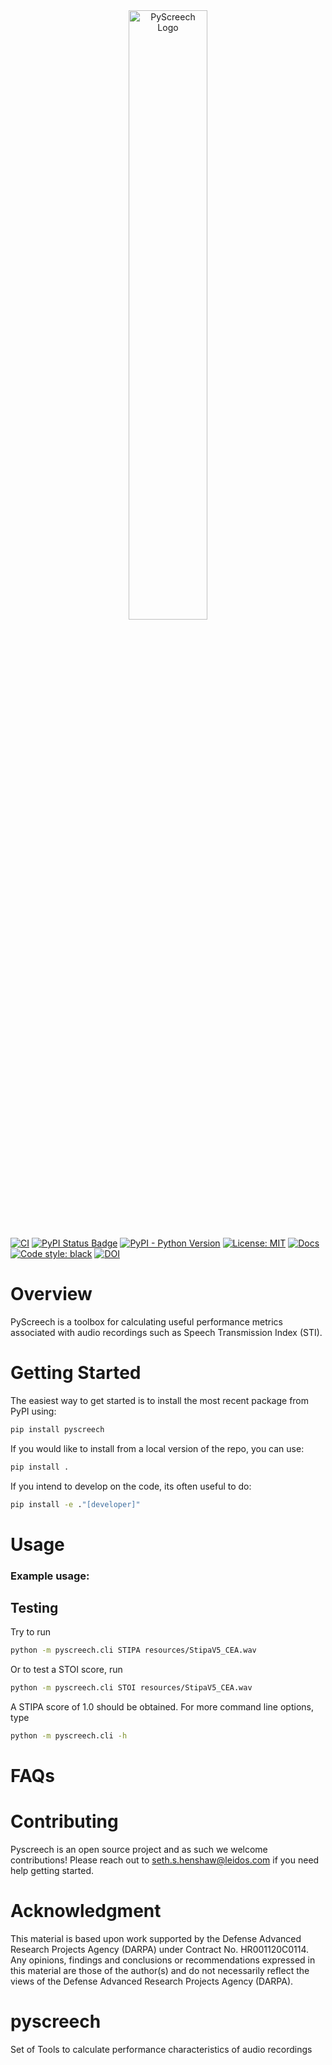 <div align="center">
<img src="/docs/assets/pyscreechlogo.jpg" width="50%" title="PyScreech Logo">
</div>

[![CI][ci-badge]][ci-url]
[![PyPI Status Badge][pypi-badge]][pypi-url]
[![PyPI - Python Version][python-badge]][python-url]
[![License: MIT][license-badge]][license-url]
[![Docs][docs-badge]][docs-url]
[![Code style: black][style-badge]][style-url]
[![DOI](https://zenodo.org/badge/DOI/10.5281/zenodo.7561756.svg)](https://doi.org/10.5281/zenodo.7561756)


# Overview

PyScreech is a toolbox for calculating useful performance metrics associated with audio recordings
such as Speech Transmission Index (STI).

# Getting Started
The easiest way to get started is to install the most recent package from PyPI using:
```bash
pip install pyscreech
```

If you would like to install from a local version of the repo, you can use:
```bash
pip install .
```

If you intend to develop on the code, its often useful to do:
```bash
pip install -e ."[developer]"
```

# Usage

### Example usage:

## Testing
Try to run 
```bash
python -m pyscreech.cli STIPA resources/StipaV5_CEA.wav
```
Or to test a STOI score, run 
```bash
python -m pyscreech.cli STOI resources/StipaV5_CEA.wav
```

A STIPA score of 1.0 should be obtained. For more command line options, type
```bash
python -m pyscreech.cli -h
```

# FAQs

# Contributing
Pyscreech is an open source project and as such we welcome contributions! Please reach out to 
[seth.s.henshaw@leidos.com](mailto:seth.s.henshaw@leidos.com)
if you need help getting started.

# Acknowledgment
This material is based upon work supported by the Defense Advanced Research Projects
Agency (DARPA) under Contract No. HR001120C0114. Any opinions, findings and
conclusions or recommendations expressed in this material are those of the author(s)
and do not necessarily reflect the views of the Defense Advanced Research Projects
Agency (DARPA).


<!-- MARKDOWN LINKS & IMAGES -->
<!-- https://www.markdownguide.org/basic-syntax/#reference-style-links -->
[ci-badge]: https://github.com/twosixlabs/armory/workflows/GitHub%20CI/badge.svg
[ci-url]: https://github.com/twosixlabs/armory/actions/
[pypi-badge]: https://badge.fury.io/py/armory-testbed.svg
[pypi-url]: https://pypi.org/project/armory-testbed
[python-badge]: https://img.shields.io/pypi/pyversions/armory-testbed
[python-url]: https://pypi.org/project/armory-testbed
[license-badge]: https://img.shields.io/badge/License-MIT-yellow.svg
[license-url]: https://opensource.org/licenses/MIT
[docs-badge]: https://github.com/twosixlabs/armory/docs/assets/docs-badge.svg
[docs-url]: https://github.com/twosixlabs/armory/docs
[style-badge]: https://img.shields.io/badge/code%20style-black-000000.svg
[style-url]: https://github.com/ambv/black

# pyscreech
Set of Tools to calculate performance characteristics of audio recordings
